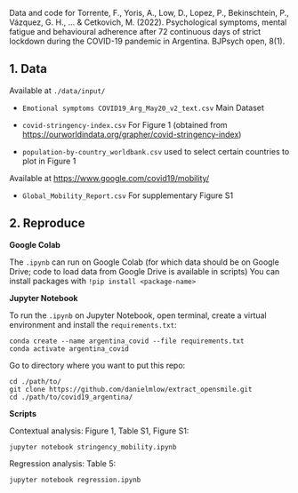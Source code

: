 Data and code for Torrente, F., Yoris, A., Low, D., Lopez, P., Bekinschtein, P., Vázquez, G. H., ... & Cetkovich, M. (2022). Psychological symptoms, mental fatigue and behavioural adherence after 72 continuous days of strict lockdown during the COVID-19 pandemic in Argentina. BJPsych open, 8(1).


## 1. Data

Available at `./data/input/`

* `Emotional symptoms COVID19_Arg_May20_v2_text.csv` Main Dataset
* `covid-stringency-index.csv` For Figure 1 (obtained from https://ourworldindata.org/grapher/covid-stringency-index)

* `population-by-country_worldbank.csv` used to select certain countries to plot in Figure 1

Available at https://www.google.com/covid19/mobility/

* `Global_Mobility_Report.csv` For supplementary Figure S1 


## 2. Reproduce

**Google Colab**

The `.ipynb` can run on Google Colab (for which data should be on Google Drive; code to load data from Google Drive is available in scripts)
You can install packages with `!pip install <package-name>`


**Jupyter Notebook**

To run the `.ipynb` on Jupyter Notebook, open terminal, create a virtual environment and install the `requirements.txt`:

```
conda create --name argentina_covid --file requirements.txt
conda activate argentina_covid
```

Go to directory where you want to put this repo:

```
cd ./path/to/
git clone https://github.com/danielmlow/extract_opensmile.git
cd ./path/to/covid19_argentina/
```


**Scripts**

Contextual analysis: Figure 1, Table S1, Figure S1:
```
jupyter notebook stringency_mobility.ipynb
```


Regression analysis: Table 5:
```
jupyter notebook regression.ipynb
```












